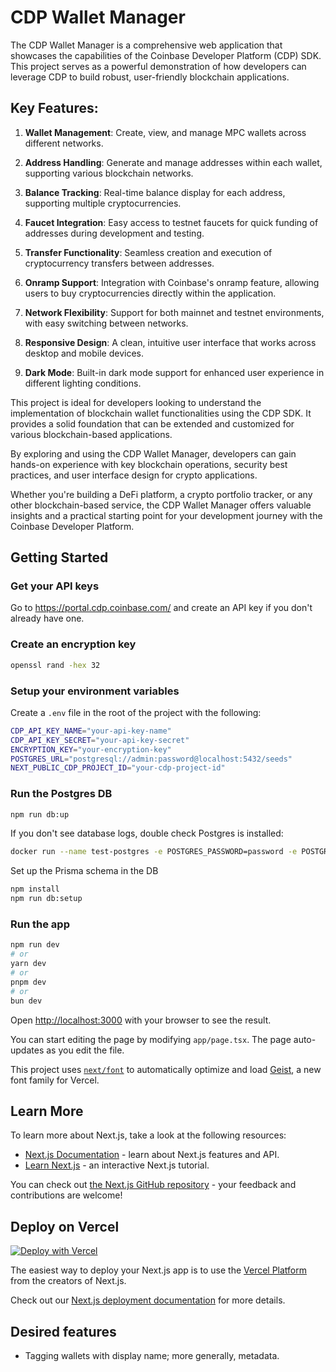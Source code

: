 # CDP Wallet Manager

The CDP Wallet Manager is a comprehensive web application that showcases the capabilities of the Coinbase Developer Platform (CDP) SDK. This project serves as a powerful demonstration of how developers can leverage CDP to build robust, user-friendly blockchain applications.

## Key Features:

1. **Wallet Management**: Create, view, and manage MPC wallets across different networks.

2. **Address Handling**: Generate and manage addresses within each wallet, supporting various blockchain networks.

3. **Balance Tracking**: Real-time balance display for each address, supporting multiple cryptocurrencies.

4. **Faucet Integration**: Easy access to testnet faucets for quick funding of addresses during development and testing.

5. **Transfer Functionality**: Seamless creation and execution of cryptocurrency transfers between addresses.

6. **Onramp Support**: Integration with Coinbase's onramp feature, allowing users to buy cryptocurrencies directly within the application.

7. **Network Flexibility**: Support for both mainnet and testnet environments, with easy switching between networks.

8. **Responsive Design**: A clean, intuitive user interface that works across desktop and mobile devices.

9. **Dark Mode**: Built-in dark mode support for enhanced user experience in different lighting conditions.

This project is ideal for developers looking to understand the implementation of blockchain wallet functionalities using the CDP SDK. It provides a solid foundation that can be extended and customized for various blockchain-based applications.

By exploring and using the CDP Wallet Manager, developers can gain hands-on experience with key blockchain operations, security best practices, and user interface design for crypto applications.

Whether you're building a DeFi platform, a crypto portfolio tracker, or any other blockchain-based service, the CDP Wallet Manager offers valuable insights and a practical starting point for your development journey with the Coinbase Developer Platform.

## Getting Started
### Get your API keys
Go to https://portal.cdp.coinbase.com/ and create an API key if you don't already have one.

### Create an encryption key

```bash
openssl rand -hex 32
```

### Setup your environment variables

Create a `.env` file in the root of the project with the following:

```bash
CDP_API_KEY_NAME="your-api-key-name"
CDP_API_KEY_SECRET="your-api-key-secret"
ENCRYPTION_KEY="your-encryption-key"
POSTGRES_URL="postgresql://admin:password@localhost:5432/seeds"
NEXT_PUBLIC_CDP_PROJECT_ID="your-cdp-project-id"
```

### Run the Postgres DB

```bash
npm run db:up
```

If you don't see database logs, double check Postgres is installed:

```bash
docker run --name test-postgres -e POSTGRES_PASSWORD=password -e POSTGRES_DB=seeds -e POSTGRES_USER=admin -p 5432:5432 postgres:14
```

Set up the Prisma schema in the DB

```bash
npm install
npm run db:setup
```

### Run the app

```bash
npm run dev
# or
yarn dev
# or
pnpm dev
# or
bun dev
```

Open [http://localhost:3000](http://localhost:3000) with your browser to see the result.

You can start editing the page by modifying `app/page.tsx`. The page auto-updates as you edit the file.

This project uses [`next/font`](https://nextjs.org/docs/app/building-your-application/optimizing/fonts) to automatically optimize and load [Geist](https://vercel.com/font), a new font family for Vercel.

## Learn More

To learn more about Next.js, take a look at the following resources:

- [Next.js Documentation](https://nextjs.org/docs) - learn about Next.js features and API.
- [Learn Next.js](https://nextjs.org/learn) - an interactive Next.js tutorial.

You can check out [the Next.js GitHub repository](https://github.com/vercel/next.js) - your feedback and contributions are welcome!

## Deploy on Vercel

[![Deploy with Vercel](https://vercel.com/button)](https://vercel.com/new/clone?repository-url=https%3A%2F%2Fgithub.com%2Fcoinbase%2Fcdp-wallet-manager&env=CDP_API_KEY_NAME,CDP_API_KEY_SECRET,NEXT_PUBLIC_CDP_PROJECT_ID&envDescription=Download%20CDP%20API%20key%20name%2C%20secret%2C%20project%20ID%20from%20CDP%20portal)

The easiest way to deploy your Next.js app is to use the [Vercel Platform](https://vercel.com/new?utm_medium=default-template&filter=next.js&utm_source=create-next-app&utm_campaign=create-next-app-readme) from the creators of Next.js.

Check out our [Next.js deployment documentation](https://nextjs.org/docs/app/building-your-application/deploying) for more details.

## Desired features 
- Tagging wallets with display name; more generally, metadata.
